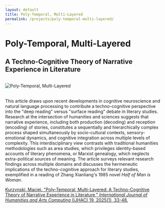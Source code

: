 ```yaml
---
layout: default
title: Poly-Temporal, Multi-Layered
permalink: /projects/poly-temporal-multi-layered/
---
```


# Poly-Temporal, Multi-Layered

## A Techno-Cognitive Theory of Narrative Experience in Literature

<img src="/qhchina/projects/poly-temporal-multi-layered/main.png" alt="Poly-Temporal, Multi-Layered" style="max-width: 100%; height: auto; margin: 2rem auto; display: block;">

This article draws upon recent developments in cognitive neuroscience and natural language processing to contribute a techno-cognitive perspective into the "deep reading" versus "surface reading" debate in literary studies. Research at the intersection of humanities and sciences suggests that narrative experience, including both production (decoding) and reception (encoding) of stories, constitutes a sequentially and hierarchically complex process shaped simultaneously by socio-cultural contexts, sensory-emotional dynamics, and cognitive integration across multiple levels of complexity. This interdisciplinary view contrasts with traditional humanities methodologies such as area studies, which privileges identity-based accounts of literary phenomena, or Marxist genealogy, which neglects extra-political sources of meaning. The article surveys relevant research findings across multiple domains and discusses the hermeneutic implications of the techno-cognitive approach for literary studies, exemplified in a reading of Zhang Xianliang's 1985 novel *Half of Man is Woman*.

[Kurzynski, Maciej. "Poly-Temporal, Multi-Layered: A Techno-Cognitive Theory of Narrative Experience in Literature," *International Journal of Humanities and Arts Computing* (IJHAC) 19, 2025(1), 33-48.](https://euppublishing.com/doi/full/10.3366/ijhac.2025.0343)
